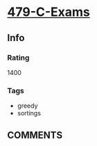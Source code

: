 # [479-C-Exams](https://codeforces.com/problemset/problem/479/C)

## Info

### Rating

1400

### Tags

- greedy
- sortings

## __COMMENTS__

> 

